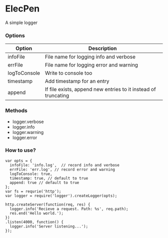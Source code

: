 # ElecPen

A simple logger

### Options

|Option|Description|
|------|-----------|
|infoFile|File name for logging info and verbose|
|errFile|File name for logging error and warning|
|logToConsole|Write to console too|
|timestamp|Add timestamp for an entry|
|append|If file exists, append new entries to it instead of truncating|

### Methods

- logger.verbose
- logger.info
- logger.warning
- logger.error

### How to use?

```
var opts = {
  infoFile: 'info.log',  // record info and verbose
  errFile: 'err.log', // record error and warning
  logToConsole: true,
  timestamp: true, // default to true
  append: true // default to true
};
var fs = requrie('http');
var logger = require('logger').createLogger(opts);

http.createServer(function(req, res) {
  logger.info('Recieve a request. Path: %s', req.path);
  res.end('Hello world.');
})
.listen(4000, function() {
  logger.info('Server listening...');
});
```
